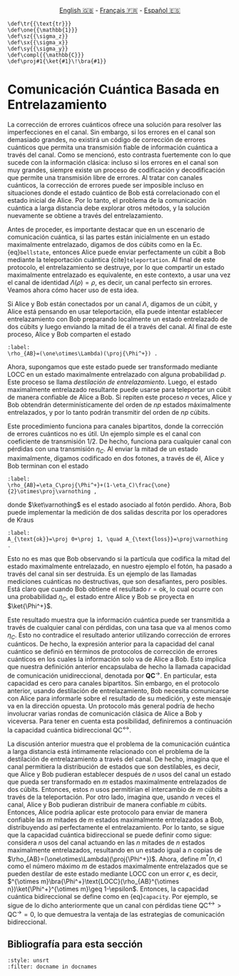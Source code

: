 <p style="text-align: center;">
    <a id="linken" href="../../../../en/content/index.html">English &#x1F1EC;&#x1F1E7;</a> - 
    <a id="linkfr" href="../../../../fr/content/index.html">Français &#x1F1EB;&#x1F1F7;</a> - 
    <a id="linkes" href="../../../../es/content/index.html">Español &#x1F1EA;&#x1F1F8;</a>
</p>
<script>
    currentPage = window.location.href;
    beforeLang = currentPage.slice(0, currentPage.indexOf("content") - 3);
    afterLang = currentPage.slice(currentPage.indexOf("content"));
    document.getElementById("linken").href = beforeLang + "en/" + afterLang;
    document.getElementById("linkfr").href = beforeLang + "fr/" + afterLang;
    document.getElementById("linkes").href = beforeLang + "es/" + afterLang;
</script>


```{math}
\def\tr{{\text{tr}}}
\def\one{{\mathbb{1}}}
\def\sz{{\sigma_z}}
\def\sx{{\sigma_x}}
\def\sy{{\sigma_y}}
\def\compl{{\mathbb{C}}}
\def\proj#1{\ket{#1}\!\bra{#1}}
```

# Comunicación Cuántica Basada en Entrelazamiento

La corrección de errores cuánticos ofrece una solución para resolver las imperfecciones en el canal. Sin embargo, si los errores en el canal son demasiado grandes, no existirá un código de corrección de errores cuánticos que permita una transmisión fiable de información cuántica a través del canal. Como se mencionó, esto contrasta fuertemente con lo que sucede con la información clásica: incluso si los errores en el canal son muy grandes, siempre existe un proceso de codificación y decodificación que permite una transmisión libre de errores. Al tratar con canales cuánticos, la corrección de errores puede ser imposible incluso en situaciones donde el estado cuántico de Bob está correlacionado con el estado inicial de Alice. Por lo tanto, el problema de la comunicación cuántica a larga distancia debe explorar otros métodos, y la solución nuevamente se obtiene a través del entrelazamiento.

Antes de proceder, es importante destacar que en un escenario de comunicación cuántica, si las partes están inicialmente en un estado maximalmente entrelazado, digamos de dos cúbits como en la Ec. {eq}`bellstate`, entonces Alice puede enviar perfectamente un cúbit a Bob mediante la teleportación cuántica {cite}`teleportation`. Al final de este protocolo, el entrelazamiento se destruye, por lo que compartir un estado maximalmente entrelazado es equivalente, en este contexto, a usar una vez el canal de identidad $\Lambda(\rho)=\rho$, es decir, un canal perfecto sin errores. Veamos ahora cómo hacer uso de esta idea.

Si Alice y Bob están conectados por un canal $\Lambda$, digamos de un cúbit, y Alice está pensando en usar teleportación, ella puede intentar establecer entrelazamiento con Bob preparando localmente un estado entrelazado de dos cúbits y luego enviando la mitad de él a través del canal. Al final de este proceso, Alice y Bob comparten el estado

```{math}
:label:
\rho_{AB}=(\one\otimes\Lambda)(\proj{\Phi^+}) .
```

Ahora, supongamos que este estado puede ser transformado mediante LOCC en un estado maximalmente entrelazado con alguna probabilidad $p$. Este proceso se llama *destilación de entrelazamiento*. Luego, el estado maximalmente entrelazado resultante puede usarse para teleportar un cúbit de manera confiable de Alice a Bob. Si repiten este proceso $n$ veces, Alice y Bob obtendrán determinísticamente del orden de $np$ estados máximalmente entrelazados, y por lo tanto podrán transmitir del orden de $np$ cúbits.

Este procedimiento funciona para canales bipartitos, donde la corrección de errores cuánticos no es útil. Un ejemplo simple es el canal con coeficiente de transmisión $1/2$. De hecho, funciona para cualquier canal con pérdidas con una transmisión $\eta_C$. Al enviar la mitad de un estado maximalmente, digamos codificado en dos fotones, a través de él, Alice y Bob terminan con el estado 

```{math}
:label:
\rho_{AB}=\eta_C\proj{\Phi^+}+(1-\eta_C)\frac{\one}{2}\otimes\proj\varnothing ,
```

donde $\ket\varnothing$ es el estado asociado al fotón perdido. Ahora, Bob puede implementar la medición de dos salidas descrita por los operadores de Kraus

```{math}
:label:
A_{\text{ok}}=\proj 0+\proj 1, \quad A_{\text{loss}}=\proj\varnothing .
```

Esto no es mas que Bob observando si la partícula que codifica la mitad del estado maximalmente entrelazado, en nuestro ejemplo el fotón, ha pasado a través del canal sin ser destruida. Es un ejemplo de las llamadas mediciones cuánticas no destructivas, que son desafiantes, pero posibles. Está claro que cuando Bob obtiene el resultado $r=\text{ok}$, lo cual ocurre con una probabilidad $\eta_C$, el estado entre Alice y Bob se proyecta en $\ket{\Phi^+}$.
 
Este resultado muestra que la información cuántica puede ser transmitida a través de cualquier canal con pérdidas, con una tasa que va al menos como $\eta_C$. Esto no contradice el resultado anterior utilizando corrección de errores cuánticos. De hecho, la expresión anterior para la capacidad del canal cuántico se definió en términos de protocolos de corrección de errores cuánticos en los cuales la información solo va de Alice a Bob. Esto implica que nuestra definición anterior encapsulaba de hecho la llamada capacidad de comunicación unidireccional, denotada por $\textbf{QC}^\rightarrow$. En particular, esta capacidad es cero para canales bipartitos. Sin embargo, en el protocolo anterior, usando destilación de entrelazamiento, Bob necesita comunicarse con Alice para informarle sobre el resultado de su medición, y este mensaje va en la dirección opuesta. Un protocolo más general podría de hecho involucrar varias rondas de comunicación clásica de Alice a Bob y viceversa. Para tener en cuenta esta posibilidad, definiremos a continuación la capacidad cuántica bidireccional $\text{QC}^\leftrightarrow$. 
 
La discusión anterior muestra que el problema de la comunicación cuántica a larga distancia está íntimamente relacionado con el problema de la destilación de entrelazamiento a través del canal. De hecho, imagina que el canal permitiera la distribución de estados que son destilables, es decir, que Alice y Bob pudieran establecer después de $n$ usos del canal un estado que pueda ser transformado en $m$ estados maximalmente entrelazados de dos cúbits. Entonces, estos $n$ usos permitirían el intercambio de $m$ cúbits a través de la teleportación. Por otro lado, imagina que, usando $n$ veces el canal, Alice y Bob pudieran distribuir de manera confiable $m$ cúbits. Entonces, Alice podría aplicar este protocolo para enviar de manera confiable las $m$ mitades de $m$ estados maximalmente entrelazados a Bob, distribuyendo así perfectamente el entrelazamiento.
Por lo tanto, se sigue que la capacidad cuántica bidireccional se puede definir como sigue: considera $n$ usos del canal actuando en las $n$ mitades de $n$ estados maximalmente entrelazados, resultando en un estado igual a $n$ copias de $\rho_{AB}=(\one\otimes\Lambda)(\proj{\Phi^+})$. Ahora, define $m^*(n,\epsilon)$ como el número máximo $m$ de estados maximalmente entrelazados que se pueden destilar de este estado mediante LOCC con un error $\epsilon$, es decir, $^{\otimes m}\bra{\Phi^+}\text{LOCC}(\rho_{AB}^{\otimes n})\ket{\Phi^+}^{\otimes m}\geq 1-\epsilon$. Entonces, la capacidad cuántica bidireccional se define como en {eq}`capacity`. Por ejemplo, se sigue de lo dicho anteriormente que un canal con pérdidas tiene $\text{QC}^\leftrightarrow>\text{QC}^\rightarrow=0$, lo que demuestra la ventaja de las estrategias de comunicación bidireccional.

## Bibliografía para esta sección
```{bibliography}
:style: unsrt
:filter: docname in docnames
```


